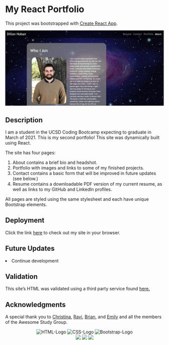 # My React Portfolio
This project was bootstrapped with [Create React App](https://github.com/facebook/create-react-app).

![Homepage image](public/sc_for_readme.jpg)

## Description

I am a student in the UCSD Coding Bootcamp expecting to graduate in March of 2021. This is my second portfolio! This site was dynamically built using React. 

The site has four pages: 
1. About contains a brief bio and headshot.
2. Portfolio with images and links to some of my finished projects.
3. Contact contains a basic form that will be improved in future updates (see below.)
4. Resume contains a downloadable PDF version of my current resume, as well as links to my GitHub and LinkedIn profiles. 

All pages are styled using the same stylesheet and each have unique Bootstrap elements. 

## Deployment

Click the link [here](https://dillonhoban.github.io/Responsive_Portfolio/) to check out my site in your browser.

## Future Updates

<li> Continue development

## Validation 
This site’s HTML was validated using a third party service found [here.](https://validator.w3.org/)

## Acknowledgments
A special thank you to [Christina](https://github.com/Christina2021), [Ravi](https://github.com/ravifindravicom), [Brian](https://github.com/btparker70), and [Emily](https://github.com/ethomas22) and all the members of the Awesome Study Group. 

<p align="center">
  <img src="https://img.shields.io/badge/html5%20-%23E34F26.svg?&style=for-the-badge&logo=html5&logoColor=white" alt="HTML-Logo">
  <img src="https://img.shields.io/badge/css3%20-%231572B6.svg?&style=for-the-badge&logo=css3&logoColor=white" alt="CSS-Logo">
  <img src="https://img.shields.io/badge/bootstrap%20-%23563D7C.svg?&style=for-the-badge&logo=bootstrap&logoColor=white" alt="Bootstrap-Logo">
  <br/>
  <img src="https://img.shields.io/badge/javascript%20-%23323330.svg?&style=for-the-badge&logo=javascript&logoColor=%23F7DF1E"/>
  <img src="https://img.shields.io/badge/node.js%20-%2343853D.svg?&style=for-the-badge&logo=node.js&logoColor=white"/>
  <img src="https://img.shields.io/badge/react%20-%2320232a.svg?&style=for-the-badge&logo=react&logoColor=%2361DAFB"/>
</p>

